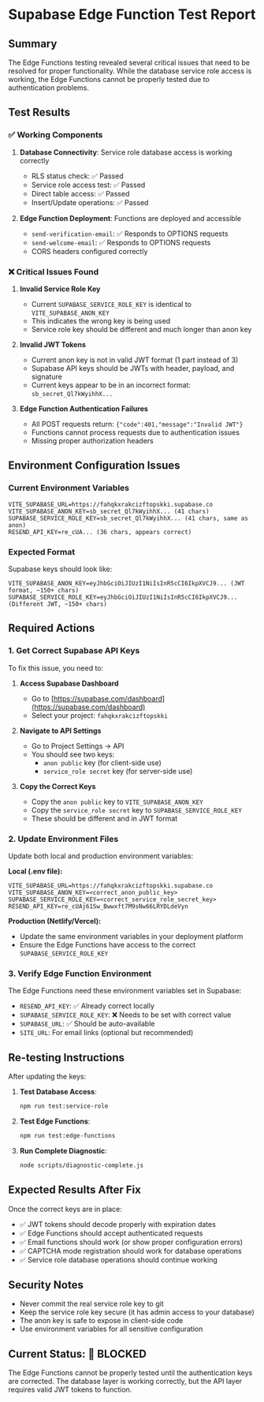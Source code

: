 # Supabase Edge Function Test Report

## Summary

The Edge Functions testing revealed several critical issues that need to be resolved for proper functionality. While the database service role access is working, the Edge Functions cannot be properly tested due to authentication problems.

## Test Results

### ✅ Working Components

1. **Database Connectivity**: Service role database access is working correctly
   - RLS status check: ✅ Passed
   - Service role access test: ✅ Passed  
   - Direct table access: ✅ Passed
   - Insert/Update operations: ✅ Passed

2. **Edge Function Deployment**: Functions are deployed and accessible
   - `send-verification-email`: ✅ Responds to OPTIONS requests
   - `send-welcome-email`: ✅ Responds to OPTIONS requests
   - CORS headers configured correctly

### ❌ Critical Issues Found

1. **Invalid Service Role Key**
   - Current `SUPABASE_SERVICE_ROLE_KEY` is identical to `VITE_SUPABASE_ANON_KEY`
   - This indicates the wrong key is being used
   - Service role key should be different and much longer than anon key

2. **Invalid JWT Tokens**
   - Current anon key is not in valid JWT format (1 part instead of 3)
   - Supabase API keys should be JWTs with header, payload, and signature
   - Current keys appear to be in an incorrect format: `sb_secret_Ql7kWyihhX...`

3. **Edge Function Authentication Failures**
   - All POST requests return: `{"code":401,"message":"Invalid JWT"}`
   - Functions cannot process requests due to authentication issues
   - Missing proper authorization headers

## Environment Configuration Issues

### Current Environment Variables
```
VITE_SUPABASE_URL=https://fahqkxrakcizftopskki.supabase.co
VITE_SUPABASE_ANON_KEY=sb_secret_Ql7kWyihhX... (41 chars)
SUPABASE_SERVICE_ROLE_KEY=sb_secret_Ql7kWyihhX... (41 chars, same as anon)
RESEND_API_KEY=re_cUA... (36 chars, appears correct)
```

### Expected Format
Supabase keys should look like:
```
VITE_SUPABASE_ANON_KEY=eyJhbGciOiJIUzI1NiIsInR5cCI6IkpXVCJ9... (JWT format, ~150+ chars)
SUPABASE_SERVICE_ROLE_KEY=eyJhbGciOiJIUzI1NiIsInR5cCI6IkpXVCJ9... (Different JWT, ~150+ chars)
```

## Required Actions

### 1. Get Correct Supabase API Keys

To fix this issue, you need to:

1. **Access Supabase Dashboard**
   - Go to [https://supabase.com/dashboard](https://supabase.com/dashboard)
   - Select your project: `fahqkxrakcizftopskki`

2. **Navigate to API Settings**
   - Go to Project Settings → API
   - You should see two keys:
     - `anon public` key (for client-side use)
     - `service_role secret` key (for server-side use)

3. **Copy the Correct Keys**
   - Copy the `anon public` key to `VITE_SUPABASE_ANON_KEY`
   - Copy the `service_role secret` key to `SUPABASE_SERVICE_ROLE_KEY`
   - These should be different and in JWT format

### 2. Update Environment Files

Update both local and production environment variables:

**Local (.env file):**
```env
VITE_SUPABASE_URL=https://fahqkxrakcizftopskki.supabase.co
VITE_SUPABASE_ANON_KEY=<correct_anon_public_key>
SUPABASE_SERVICE_ROLE_KEY=<correct_service_role_secret_key>
RESEND_API_KEY=re_cUAj61Sw_Bwwxft7M9sNw66LRYDLdeVyn
```

**Production (Netlify/Vercel):**
- Update the same environment variables in your deployment platform
- Ensure the Edge Functions have access to the correct `SUPABASE_SERVICE_ROLE_KEY`

### 3. Verify Edge Function Environment

The Edge Functions need these environment variables set in Supabase:
- `RESEND_API_KEY`: ✅ Already correct locally
- `SUPABASE_SERVICE_ROLE_KEY`: ❌ Needs to be set with correct value
- `SUPABASE_URL`: ✅ Should be auto-available
- `SITE_URL`: For email links (optional but recommended)

## Re-testing Instructions

After updating the keys:

1. **Test Database Access**:
   ```bash
   npm run test:service-role
   ```

2. **Test Edge Functions**:
   ```bash
   npm run test:edge-functions
   ```

3. **Run Complete Diagnostic**:
   ```bash
   node scripts/diagnostic-complete.js
   ```

## Expected Results After Fix

Once the correct keys are in place:

- ✅ JWT tokens should decode properly with expiration dates
- ✅ Edge Functions should accept authenticated requests  
- ✅ Email functions should work (or show proper configuration errors)
- ✅ CAPTCHA mode registration should work for database operations
- ✅ Service role database operations should continue working

## Security Notes

- Never commit the real service role key to git
- Keep the service role key secure (it has admin access to your database)
- The anon key is safe to expose in client-side code
- Use environment variables for all sensitive configuration

## Current Status: 🔴 BLOCKED

The Edge Functions cannot be properly tested until the authentication keys are corrected. The database layer is working correctly, but the API layer requires valid JWT tokens to function.